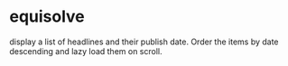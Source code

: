 equisolve
=========

display a list of headlines and their publish date. Order the items by date descending and lazy load them on scroll. 
